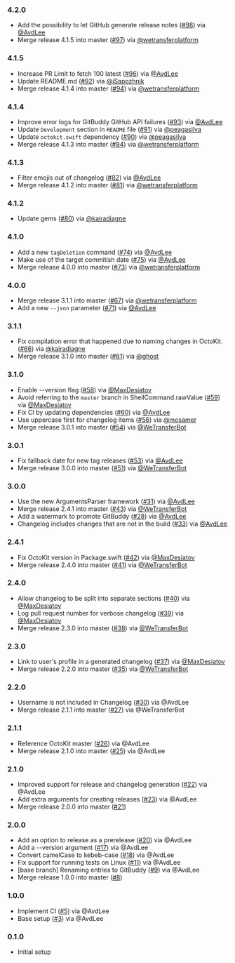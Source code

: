 ### 4.2.0
- Add the possibility to let GitHub generate release notes ([#98](https://github.com/WeTransfer/GitBuddy/pull/98)) via [@AvdLee](https://github.com/AvdLee)
- Merge release 4.1.5 into master ([#97](https://github.com/WeTransfer/GitBuddy/pull/97)) via [@wetransferplatform](https://github.com/wetransferplatform)

### 4.1.5
- Increase PR Limit to fetch 100 latest ([#96](https://github.com/WeTransfer/GitBuddy/pull/96)) via [@AvdLee](https://github.com/AvdLee)
- Update README.md ([#92](https://github.com/WeTransfer/GitBuddy/pull/92)) via [@iSapozhnik](https://github.com/iSapozhnik)
- Merge release 4.1.4 into master ([#94](https://github.com/WeTransfer/GitBuddy/pull/94)) via [@wetransferplatform](https://github.com/wetransferplatform)

### 4.1.4
- Improve error logs for GitBuddy GitHub API failures ([#93](https://github.com/WeTransfer/GitBuddy/pull/93)) via [@AvdLee](https://github.com/AvdLee)
- Update `Development` section in `README` file ([#91](https://github.com/WeTransfer/GitBuddy/pull/91)) via [@peagasilva](https://github.com/peagasilva)
- Update `octokit.swift` dependency ([#90](https://github.com/WeTransfer/GitBuddy/pull/90)) via [@peagasilva](https://github.com/peagasilva)
- Merge release 4.1.3 into master ([#84](https://github.com/WeTransfer/GitBuddy/pull/84)) via [@wetransferplatform](https://github.com/wetransferplatform)

### 4.1.3
- Filter emojis out of changelog ([#82](https://github.com/WeTransfer/GitBuddy/pull/82)) via [@AvdLee](https://github.com/AvdLee)
- Merge release 4.1.2 into master ([#81](https://github.com/WeTransfer/GitBuddy/pull/81)) via [@wetransferplatform](https://github.com/wetransferplatform)

### 4.1.2
- Update gems ([#80](https://github.com/WeTransfer/GitBuddy/pull/80)) via [@kairadiagne](https://github.com/kairadiagne)

### 4.1.0
- Add a new `tagDeletion` command ([#74](https://github.com/WeTransfer/GitBuddy/pull/74)) via [@AvdLee](https://github.com/AvdLee)
- Make use of the target commitish date ([#75](https://github.com/WeTransfer/GitBuddy/pull/75)) via [@AvdLee](https://github.com/AvdLee)
- Merge release 4.0.0 into master ([#73](https://github.com/WeTransfer/GitBuddy/pull/73)) via [@wetransferplatform](https://github.com/wetransferplatform)

### 4.0.0
- Merge release 3.1.1 into master ([#67](https://github.com/WeTransfer/GitBuddy/pull/67)) via [@wetransferplatform](https://github.com/wetransferplatform)
- Add a new `--json` parameter  ([#71](https://github.com/WeTransfer/GitBuddy/pull/71)) via [@AvdLee](https://github.com/AvdLee)

### 3.1.1
- Fix compilation error that happened due to naming changes in OctoKit. ([#66](https://github.com/WeTransfer/GitBuddy/pull/66)) via [@kairadiagne](https://github.com/kairadiagne)
- Merge release 3.1.0 into master ([#61](https://github.com/WeTransfer/GitBuddy/pull/61)) via [@ghost](https://github.com/ghost)

### 3.1.0
- Enable --version flag ([#58](https://github.com/WeTransfer/GitBuddy/pull/58)) via [@MaxDesiatov](https://github.com/MaxDesiatov)
- Avoid referring to the `master` branch in ShellCommand.rawValue ([#59](https://github.com/WeTransfer/GitBuddy/pull/59)) via [@MaxDesiatov](https://github.com/MaxDesiatov)
- Fix CI by updating dependencies ([#60](https://github.com/WeTransfer/GitBuddy/pull/60)) via [@AvdLee](https://github.com/AvdLee)
- Use uppercase first for changelog items ([#56](https://github.com/WeTransfer/GitBuddy/issues/56)) via [@mosamer](https://github.com/mosamer)
- Merge release 3.0.1 into master ([#54](https://github.com/WeTransfer/GitBuddy/pull/54)) via [@WeTransferBot](https://github.com/WeTransferBot)

### 3.0.1
- Fix fallback date for new tag releases ([#53](https://github.com/WeTransfer/GitBuddy/pull/53)) via [@AvdLee](https://github.com/AvdLee)
- Merge release 3.0.0 into master ([#51](https://github.com/WeTransfer/GitBuddy/pull/51)) via [@WeTransferBot](https://github.com/WeTransferBot)

### 3.0.0
- Use the new ArgumentsParser framework ([#31](https://github.com/WeTransfer/GitBuddy/issues/31)) via [@AvdLee](https://github.com/AvdLee)
- Merge release 2.4.1 into master ([#43](https://github.com/WeTransfer/GitBuddy/pull/43)) via [@WeTransferBot](https://github.com/WeTransferBot)
- Add a watermark to promote GitBuddy ([#28](https://github.com/WeTransfer/GitBuddy/issues/28)) via [@AvdLee](https://github.com/AvdLee)
- Changelog includes changes that are not in the build ([#33](https://github.com/WeTransfer/GitBuddy/issues/33)) via [@AvdLee](https://github.com/AvdLee)

### 2.4.1
- Fix OctoKit version in Package.swift ([#42](https://github.com/WeTransfer/GitBuddy/pull/42)) via [@MaxDesiatov](https://github.com/MaxDesiatov)
- Merge release 2.4.0 into master ([#41](https://github.com/WeTransfer/GitBuddy/pull/41)) via [@WeTransferBot](https://github.com/WeTransferBot)

### 2.4.0
- Allow changelog to be split into separate sections ([#40](https://github.com/WeTransfer/GitBuddy/pull/40)) via [@MaxDesiatov](https://github.com/MaxDesiatov)
- Log pull request number for verbose changelog ([#39](https://github.com/WeTransfer/GitBuddy/pull/39)) via [@MaxDesiatov](https://github.com/MaxDesiatov)
- Merge release 2.3.0 into master ([#38](https://github.com/WeTransfer/GitBuddy/pull/38)) via [@WeTransferBot](https://github.com/WeTransferBot)

### 2.3.0
- Link to user's profile in a generated changelog ([#37](https://github.com/WeTransfer/GitBuddy/pull/37)) via [@MaxDesiatov](https://github.com/MaxDesiatov)
- Merge release 2.2.0 into master ([#35](https://github.com/WeTransfer/GitBuddy/pull/35)) via [@WeTransferBot](https://github.com/WeTransferBot)

### 2.2.0
- Username is not included in Changelog ([#30](https://github.com/WeTransfer/GitBuddy/issues/30)) via @AvdLee
- Merge release 2.1.1 into master ([#27](https://github.com/WeTransfer/GitBuddy/pull/27)) via @WeTransferBot

### 2.1.1
- Reference OctoKit master ([#26](https://github.com/WeTransfer/GitBuddy/pull/26)) via @AvdLee
- Merge release 2.1.0 into master ([#25](https://github.com/WeTransfer/GitBuddy/pull/25)) via @AvdLee

### 2.1.0
- Improved support for release and changelog generation ([#22](https://github.com/WeTransfer/GitBuddy/pull/22)) via @AvdLee
- Add extra arguments for creating releases ([#23](https://github.com/WeTransfer/GitBuddy/pull/23)) via @AvdLee
- Merge release 2.0.0 into master ([#21](https://github.com/WeTransfer/GitBuddy/pull/21))

### 2.0.0
- Add an option to release as a prerelease ([#20](https://github.com/WeTransfer/GitBuddy/pull/20)) via @AvdLee
- Add a --version argument ([#17](https://github.com/WeTransfer/GitBuddy/issues/17)) via @AvdLee
- Convert camelCase to kebeb-case ([#18](https://github.com/WeTransfer/GitBuddy/issues/18)) via @AvdLee
- Fix support for running tests on Linux ([#11](https://github.com/WeTransfer/GitBuddy/pull/11)) via @AvdLee
- [base branch] Renaming entries to GitBuddy ([#9](https://github.com/WeTransfer/GitBuddy/pull/9)) via @AvdLee
- Merge release 1.0.0 into master ([#8](https://github.com/WeTransfer/GitBuddy/pull/8))

### 1.0.0

- Implement CI ([#5](https://github.com/WeTransfer/GitBuddy/issues/5)) via @AvdLee
- Base setup ([#3](https://github.com/WeTransfer/GitBuddy/pull/3)) via @AvdLee

### 0.1.0

- Initial setup
